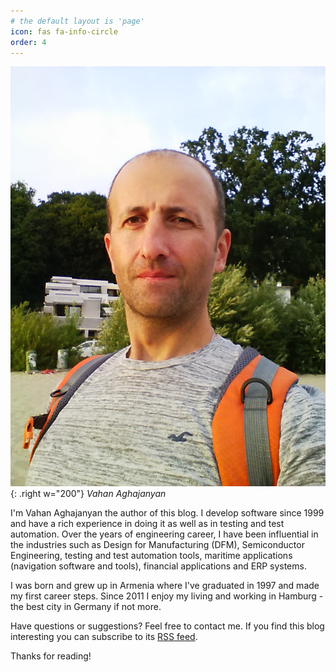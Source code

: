 ```yaml
---
# the default layout is 'page'
icon: fas fa-info-circle
order: 4
---
```


![Vahan Aghajanyan](/assets/img/avatar_vahan.jpg){: .right w="200"}
_Vahan Aghajanyan_

I'm Vahan Aghajanyan the author of this blog. I develop software since 1999 and have
a rich experience in doing it as well as in testing and test automation. Over the
years of engineering career, I have been influential in the industries such as
Design for Manufacturing (DFM), Semiconductor Engineering, testing and
test automation tools, maritime applications (navigation software and tools),
financial applications and ERP systems.

I was born and grew up in Armenia where I've graduated in 1997 and made my first career steps.
Since 2011 I enjoy my living and working in Hamburg - the best city in Germany if
not more.

Have questions or suggestions? Feel free to contact me.
If you find this blog interesting you can subscribe to its [RSS feed](https://vahancho.github.io/feed.xml).

Thanks for reading!
